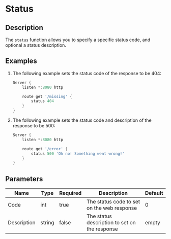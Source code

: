 # Status

## Description

The `status` function allows you to specify a specific status code, and optional a status description.

## Examples

1. The following example sets the status code of the response to be 404:

    ```powershell
    Server {
        listen *:8080 http

        route get '/missing' {
            status 404
        }
    }
    ```

2. The following example sets the status code and description of the response to be 500:

    ```powershell
    Server {
        listen *:8080 http

        route get '/error' {
            status 500 'Oh no! Something went wrong!'
        }
    }
    ```

## Parameters

| Name | Type | Required | Description | Default |
| ---- | ---- | -------- | ----------- | ------- |
| Code | int | true | The status code to set on the web response | 0 |
| Description | string | false | The status description to set on the response | empty |
